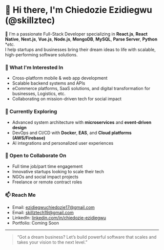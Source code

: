 # 👋 Hi there, I'm Chiedozie Ezidiegwu (@skillztec)

🚀 I'm a passionate Full-Stack Developer specializing in **React.js**, **React Native**, **Next.js**, **Vue.js**, **Node.js**, **MongoDB**, **MySQL**, **Parse Server**, **Python** **etc.*  
I help startups and businesses bring their dream ideas to life with scalable, high-performing software solutions.

### 👀 What I'm Interested In
- Cross-platform mobile & web app development  
- Scalable backend systems and APIs  
- eCommerce platforms, SaaS solutions, and digital transformation for businesses, Logistics, etc. 
- Collaborating on mission-driven tech for social impact  

### 🌱 Currently Exploring
- Advanced system architecture with **microservices** and **event-driven design**  
- DevOps and CI/CD with **Docker**, **EAS**, and **Cloud platforms (AWS/Firebase)**  
- AI integrations and personalized user experiences  

### 🤝 Open to Collaborate On
- Full time job/part time engagement
- Innovative startups looking to scale their tech  
- NGOs and social impact projects  
- Freelance or remote contract roles  

### 📫 Reach Me
- Email: ezidiegwuchiedozie17@gmail.com
- Email: skillztech19@gmail.com  
- LinkedIn: [linkedin.com/in/chiedozie-ezidiegwu](linkedin.com/in/chiedozie-ezidiegwu-9859a5167/)  
- Portfolio: Coming Soon

---

> “Got a dream business? Let’s build powerful software that scales and takes your vision to the next level.”
